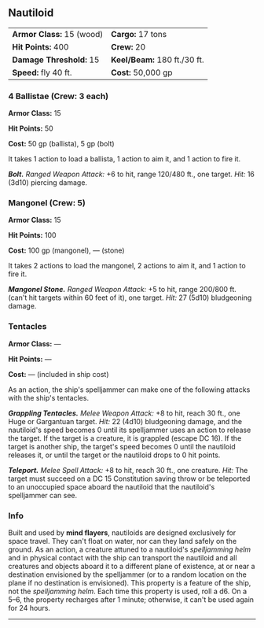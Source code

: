 ﻿## Nautiloid

|                            |                               |
|----------------------------|-------------------------------|
| **Armor Class:** 15 (wood) | **Cargo:** 17 tons            |
| **Hit Points:** 400        | **Crew:** 20                  |
| **Damage Threshold:** 15   | **Keel/Beam:** 180 ft./30 ft. |
| **Speed:** fly 40 ft.      | **Cost:** 50,000 gp           |

### 4 Ballistae (Crew: 3 each)

**Armor Class:** 15

**Hit Points:** 50

**Cost:** 50 gp (ballista), 5 gp (bolt)

It takes 1 action to load a ballista, 1 action to aim it, and 1 action to fire it.

***Bolt.*** *Ranged Weapon Attack:*  +6 to hit, range 120/480 ft., one target. *Hit:* 16 (3d10) piercing damage.

### Mangonel (Crew: 5)

**Armor Class:** 15

**Hit Points:** 100

**Cost:** 100 gp (mangonel), — (stone)

It takes 2 actions to load the mangonel, 2 actions to aim it, and 1 action to fire it.

***Mangonel Stone.*** *Ranged Weapon Attack:*  +5 to hit, range 200/800 ft. (can't hit targets within 60 feet of it), one target. *Hit:* 27 (5d10) bludgeoning damage.

### Tentacles

**Armor Class:** —

**Hit Points:** —

**Cost:** — (included in ship cost)

As an action, the ship's spelljammer can make one of the following attacks with the ship's tentacles.

***Grappling Tentacles.*** *Melee Weapon Attack:*  +8 to hit, reach 30 ft., one Huge or Gargantuan target. *Hit:* 22 (4d10) bludgeoning damage, and the nautiloid's speed becomes 0 until its spelljammer uses an action to release the target. If the target is a creature, it is grappled (escape DC 16). If the target is another ship, the target's speed becomes 0 until the nautiloid releases it, or until the target or the nautiloid drops to 0 hit points.

***Teleport.*** *Melee Spell Attack:*  +8 to hit, reach 30 ft., one creature. *Hit:* The target must succeed on a DC 15 Constitution saving throw or be teleported to an unoccupied space aboard the nautiloid that the nautiloid's spelljammer can see.

### Info

Built and used by **mind flayers**, nautiloids are designed exclusively for space travel. They can't float on water, nor can they land safely on the ground.
As an action, a creature attuned to a nautiloid's *spelljamming helm* and in physical contact with the ship can transport the nautiloid and all creatures and objects aboard it to a different plane of existence, at or near a destination envisioned by the spelljammer (or to a random location on the plane if no destination is envisioned). This property is a feature of the ship, not the *spelljamming helm*. Each time this property is used, roll a d6. On a 5–6, the property recharges after 1 minute; otherwise, it can't be used again for 24 hours.

---

